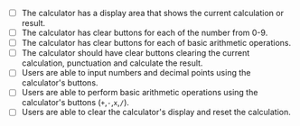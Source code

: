- [ ] The calculator has a display area that shows the current calculation or result.
- [ ] The calculator has clear buttons for each of the number from 0-9.
- [ ] The calculator has clear buttons for each of basic arithmetic operations.
- [ ] The calculator should have clear buttons clearing the current calculation, punctuation and calculate the result.
- [ ] Users are able to input numbers and decimal points using the calculator's buttons.
- [ ] Users are able to perform basic arithmetic operations using the calculator's buttons (`+`,`-`,`x`,`/`).
- [ ] Users are able to clear the calculator's display and reset the calculation.
